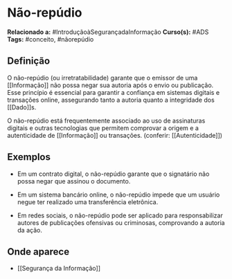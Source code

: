 # Não-repúdio

**Relacionado a:** #IntroduçãoàSegurançadaInformação
**Curso(s):** #ADS
**Tags:** #conceito, #nãorepúdio

## Definição

O não-repúdio (ou irretratabilidade) garante que o emissor de uma [[Informação]] não possa negar sua autoria após o envio ou publicação. Esse princípio é essencial para garantir a confiança em sistemas digitais e transações online, assegurando tanto a autoria quanto a integridade dos [[Dado]]s.

O não-repúdio está frequentemente associado ao uso de assinaturas digitais e outras tecnologias que permitem comprovar a origem e a autenticidade de [[Informação]] ou transações. (conferir: [[Autenticidade]])

## Exemplos

- Em um contrato digital, o não-repúdio garante que o signatário não possa negar que assinou o documento.
    
- Em um sistema bancário online, o não-repúdio impede que um usuário negue ter realizado uma transferência eletrônica.
    
- Em redes sociais, o não-repúdio pode ser aplicado para responsabilizar autores de publicações ofensivas ou criminosas, comprovando a autoria da ação.

## Onde aparece

- [[Segurança da Informação]]